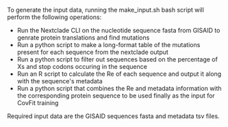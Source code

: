 To generate the input data, running the make_input.sh bash script will perform the following operations:
- Run the Nextclade CLI on the nucleotide sequence fasta from GISAID to genrate protein translations and find mutations
- Run a python script to make a long-format table of the mutations present for each sequence from the nextclade output
- Run a python script to filter out sequences based on the percentage of Xs and stop codons occuring in the sequence
- Run an R script to calculate the Re of each sequence and output it along with the sequence's metadata
- Run a python script that combines the Re and metadata information with the corresponding protein sequence to be used finally as the input for CovFit training

Required input data are the GISAID sequences fasta and metadata tsv files.
